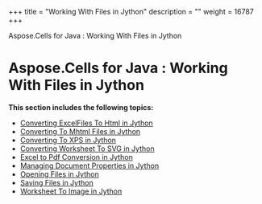 +++
title = "Working With Files in Jython" 
description = "" 
weight = 16787 
+++

Aspose.Cells for Java : Working With Files in Jython  

# Aspose.Cells for Java : Working With Files in Jython


**This section includes the following topics:**

*   [Converting ExcelFiles To Html in Jython](https://docs2.aspose.com/cells/java/plugins/asposecellsjavaforjython/jythonprogrammersguide/workingwithfilesinjython/converting+excelfiles+to+html+in+jython)
*   [Converting To Mhtml Files in Jython](https://docs2.aspose.com/cells/java/plugins/asposecellsjavaforjython/jythonprogrammersguide/workingwithfilesinjython/converting+to+mhtml+files+in+jython)
*   [Converting To XPS in Jython](https://docs2.aspose.com/cells/java/plugins/asposecellsjavaforjython/jythonprogrammersguide/workingwithfilesinjython/converting+to+xps+in+jython)
*   [Converting Worksheet To SVG in Jython](https://docs2.aspose.com/cells/java/plugins/asposecellsjavaforjython/jythonprogrammersguide/workingwithfilesinjython/converting+worksheet+to+svg+in+jython)
*   [Excel to Pdf Conversion in Jython](https://docs2.aspose.com/cells/java/plugins/asposecellsjavaforjython/jythonprogrammersguide/workingwithfilesinjython/excel+to+pdf+conversion+in+jython)
*   [Managing Document Properties in Jython](https://docs2.aspose.com/cells/java/plugins/asposecellsjavaforjython/jythonprogrammersguide/workingwithfilesinjython/managing+document+properties+in+jython)
*   [Opening Files in Jython](https://docs2.aspose.com/cells/java/plugins/asposecellsjavaforjython/jythonprogrammersguide/workingwithfilesinjython/opening+files+in+jython)
*   [Saving Files in Jython](https://docs2.aspose.com/cells/java/plugins/asposecellsjavaforjython/jythonprogrammersguide/workingwithfilesinjython/saving+files+in+jython)
*   [Worksheet To Image in Jython](https://docs2.aspose.com/cells/java/plugins/asposecellsjavaforjython/jythonprogrammersguide/workingwithfilesinjython/worksheet+to+image+in+jython)

